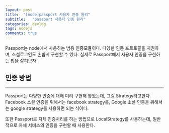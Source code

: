 ```yaml
---
layout: post
title:  "[node]passport 사용자 인증 원리"
subtitle:   "passport 사용자 인증 원리"
categories: devlog
tags: nodejs
comments: true
---
```


Passport는 node에서 사용하는 범용 인증모듈이다. 다양한 인증 프로토콜을 지원하며, 소셜로그인도 손쉽게 구현할 수 있다. 실제로 Passport에서 사용자 인증을 구현하는 법을 살펴보자.

## 인증 방법

---

Passport는 다양한 인증에 대해 미리 구현해 놓았는데, 그걸 Strategy라고한다. Facebook 소셜 인증을 위해서는 facebook strategy를, Google 소셜 인증을 위해서는 google strategy를 사용하면 되는 식이다.

또한 Passport로 자체 인증처리를 하는 방법으로 LocalStrategy를 사용하는데, 일반적으로 자체 서비스의 인증을 구현할 때 사용한다.
